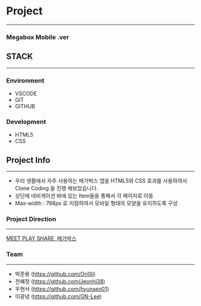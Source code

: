 # Project

---

### Megabox Mobile .ver

## STACK

---

### Environment

- VSCODE
- GIT
- GITHUB

### Development

- HTML5
- CSS

## Project Info

---

- 우리 생활에서 자주 사용하는 메가박스 앱을 HTML5와 CSS 효과를 사용하여서 Clone Coding 을 진행 해보았습니다.
- 상단에 네비게이션 바에 있는 Item들을 통해서 각 페이지로 이동
- Max-width : 768px 로 지정하여서 모바일 형태의 모양을 유지하도록 구성

### Project Direction

---

[MEET PLAY SHARE, 메가박스](https://ori0li.github.io/TeamPortfolio_Megabox/)

### Team

---

- 박준용 (https://github.com/Ori0li)
- 전혜정 (https://github.com/Jeonhj38)
- 우현서 (https://github.com/hyunseo01)
- 이광녕 (https://github.com/GN-Lee)
